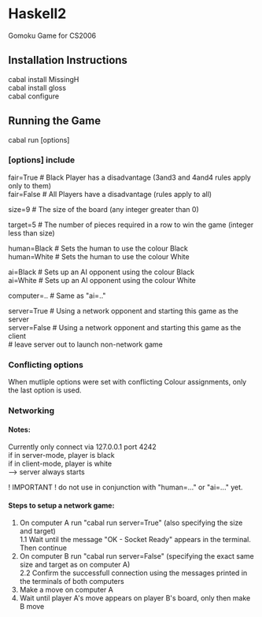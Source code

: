 # Haskell2
Gomoku Game for CS2006  
  
## Installation Instructions
cabal install MissingH  
cabal install gloss  
cabal configure  

## Running the Game
cabal run [options]  
  
### [options] include
fair=True    # Black Player has a disadvantage (3and3 and 4and4 rules apply only to them)  
fair=False   # All Players have a disadvantage (rules apply to all)  
  
size=9       # The size of the board (any integer greater than 0)  
  
target=5     # The number of pieces required in a row to win the game (integer less than size)  
  
human=Black  # Sets the human to use the colour Black  
human=White  # Sets the human to use the colour White  
  
ai=Black     # Sets up an AI opponent using the colour Black  
ai=White     # Sets up an AI opponent using the colour White  
   
computer=..  # Same as "ai=.."  
  
server=True  # Using a network opponent and starting this game as the server  
server=False # Using a network opponent and starting this game as the client  
             # leave server out to launch non-network game  
  
### Conflicting options 
When mutliple options were set with conflicting Colour assignments, only the last option is used.  
  
### Networking
#### Notes:
Currently only connect via 127.0.0.1 port 4242  
if in server-mode, player is black  
if in client-mode, player is white  
--> server always starts  
  
! IMPORTANT ! do not use in conjunction with "human=..." or "ai=..." yet.  
  
#### Steps to setup a network game:
 1. On computer A run "cabal run server=True" (also specifying the size and target)  
  1.1 Wait until the message "OK - Socket Ready" appears in the terminal. Then continue  
 2. On computer B run "cabal run server=False" (specifying the exact same size and target as on computer A)  
  2.2 Confirm the successfull connection using the messages printed in the terminals of both computers  
 3. Make a move on computer A  
 4. Wait until player A's move appears on player B's board, only then make B move
  
  
